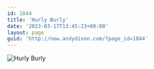 ```yaml
---
id: 1844
title: 'Hurly Burly'
date: '2023-03-17T13:45:23+00:00'
layout: page
guid: 'http://new.andydixon.com/?page_id=1844'
---
```


![Hurly Burly](https://i0.wp.com/assets.g8x2.ldn.idrivee2-23.com/posters/Hurly%20Burly%2001.jpg?w=1200&ssl=1 "Hurly Burly")